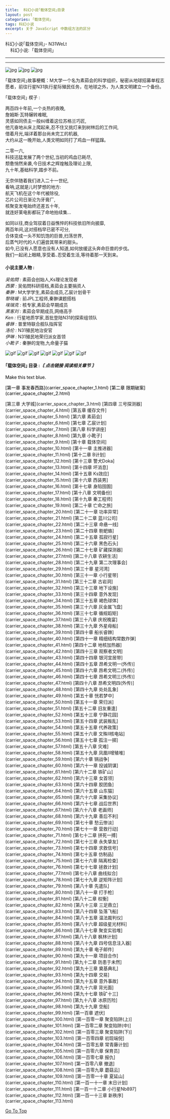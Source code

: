 ```yaml
---
title:  科幻小说｢载体空间｣目录
layout: post
categories: ｢载体空间｣
tags: 科幻小说
excerpt: 关于 JavaScript 中数组方法的区分
---
```

 科幻小说｢载体空间｣- N31WeLt    
    科幻小说:  ｢载体空间｣

* * *


--------------------------

![jpg](https://s1.ax1x.com/2020/10/20/0zWqrd.jpg) ![jpg](https://s1.ax1x.com/2020/10/20/0zWLqA.jpg) ![jpg](https://s1.ax1x.com/2020/10/20/0zWvIP.jpg)

｢载体空间｣故事梗概：M大学一个名为素茹会的科学组织，秘密从地球招募单程志愿者，前往行星N31执行星际殖民任务，在地球之外，为人类文明建立一个备份。

  
  
  

  
｢载体空间｣ 楔子 :  
  
两百四十年前,一个炎热的夜晚,  
詹姆斯·瓦特辗转难眠,  
灵感如同债主一般纠缠着这位苏格兰巧匠,  
他亢奋地从床上爬起来,忍不住又挑灯来到树林后的工作间,  
借着月光,端详着那台尚未完工的机器,  
大约从这一晚开始,人类文明如同打了鸡血一样猛蹿｡  
  
二零一六,  
科技迅猛发展了两个世纪,当初的鸡血已耗尽,  
颓惫悄然来袭,今日技术之辉煌触及理论上限,  
九十年,基础科学,踏步不前｡  
  
无奈伴随着我们进入二十一世纪,  
看呐,这就是儿时梦想的地方:  
航天飞机在这个年代被除役,  
芯片公司日渐沦为牙膏厂,  
核聚变发电始终还差五十年,  
就连好莱电影都玩了命地拍续集…  
  
如同以往,商业驾驭着日益憔悴的科技依旧所向披靡,  
两百年间,这对搭档早已密不可分,  
合体变成一头不知饥饱的巨兽,扫荡世界,  
后蒸气时代的人们遍尝其带来的甜头｡  
如今,已没有人愿意也没有人知道,如何放缓这头奔命巨兽的步伐｡  
我们一起闭上眼睛,享受着､忍受着生活,等待着那一天到来｡

  
  

#### 小说主要人物 :

_吴佑問 :_ 素茹会创始人,Ks理论发现者  
_西蒙 :_ 吴佑問科研搭档,素茹会主要捐资人  
_秦翀 :_ M大学学生,素茹会成员,乙宸计划骨干  
_黎晓瑗 :_ 前JPL工程师,秦翀课题搭档  
_埃瑞克 :_ 核专家,素茹会早期成员  
_黑客刘 :_ 素茹会早期成员,网络高手  
_Ken :_ 行星地质学家,首批登陆N31的探索组领队  
_睿銝 :_ 普里特联合舰队指挥官  
_洛伦 :_ N31殖民地治安官  
_伊琳 :_ N31殖民地荣归派女首领  
_小靴子 :_ 秦翀的宠物,九命量子猫  

  
![gif](https://s1.ax1x.com/2020/09/23/wXIMuD.gif) ![gif](https://s1.ax1x.com/2020/10/20/0zfPMQ.gif) ![gif](https://s1.ax1x.com/2020/10/04/0JAFR1.gif) ![gif](https://s1.ax1x.com/2020/10/20/0zf9xg.gif) ![gif](https://s1.ax1x.com/2020/10/20/0zfirj.gif) ![gif](https://s1.ax1x.com/2020/10/20/0zI6BQ.gif) ![gif](https://s1.ax1x.com/2020/09/23/wXIm36.gif)

#### ｢载体空间｣ 目录 :_〘 点击链接 阅读相关章节 〙_

<p style="color:black">Make this text blue.</p>

<p style="color:black">[第一章 事发春西路](carrier_space_chapter_1.html) [第二章 限期破案](carrier_space_chapter_2.html)  </p>
[第三章 大学城](carrier_space_chapter_3.html) [第四章 三号探测器](carrier_space_chapter_4.html)  
[第五章 缓存文件](carrier_space_chapter_5.html) [第六章 素茹会](carrier_space_chapter_6.html)  
[第七章 乙宸计划](carrier_space_chapter_7.html) [第八章 科学讲座](carrier_space_chapter_8.html)  
[第九章 小靴子](carrier_space_chapter_9.html) [第十章 载体空间](carrier_space_chapter_10.html)  
[第十一章 主推进器](carrier_space_chapter_11.html) [第十二章 B计划](carrier_space_chapter_12.html)  
[第十三章 警犬Doka](carrier_space_chapter_13.html) [第十四章 坏消息](carrier_space_chapter_14.html)  
[第十五章 Ks效应](carrier_space_chapter_15.html) [第十六章 西装男](carrier_space_chapter_16.html)  
[第十七章 身陷囹圄](carrier_space_chapter_17.html) [第十八章 文明备份](carrier_space_chapter_18.html)  
[第十九章 秦工程师](carrier_space_chapter_19.html) [第二十章 亡命之旅](carrier_space_chapter_20.html)  
[第二十一章 功率异常](carrier_space_chapter_21.html) [第二十二章 蓝川公司](carrier_space_chapter_22.html)  
[第二十三章 命悬一线](carrier_space_chapter_23.html) [第二十四章 剔蚆蛒](carrier_space_chapter_24.html)  
[第二十五章 孤寂行星](carrier_space_chapter_25.html) [第二十六章 黑色石头](carrier_space_chapter_26.html)  
[第二十七章 矿藏探测器](carrier_space_chapter_27.html) [第二十八章 农耕生活](carrier_space_chapter_28.html)  
[第二十九章 第二次理事会](carrier_space_chapter_29.html) [第三十章 星河湾](carrier_space_chapter_30.html)  
[第三十一章 小行星带](carrier_space_chapter_31.html) [第三十二章 古岩洞](carrier_space_chapter_32.html)  
[第三十三章 地下设施](carrier_space_chapter_33.html) [第三十四章 意外发现](carrier_space_chapter_34.html)  
[第三十五章 褐色球体](carrier_space_chapter_35.html) [第三十六章 灰金属飞盘](carrier_space_chapter_36.html)  
[第三十七章 循规蹈矩](carrier_space_chapter_37.html) [第三十八章 庆祝晚宴](carrier_space_chapter_38.html)  
[第三十九章 外星母船](carrier_space_chapter_39.html) [第四十章 船长睿銝](carrier_space_chapter_40.html)  
[第四十一章 精细结构常数炸弹](carrier_space_chapter_41.html) [第四十二章 地核加热器](carrier_space_chapter_42.html)  
[第四十三章 观察者文明](carrier_space_chapter_43.html) [第四十四章 银河宜居带](carrier_space_chapter_44.html)  
[第四十五章 昂希文明一(外传)](carrier_space_chapter_45.html) [第四十六章 昂希文明二(外传)](carrier_space_chapter_46.html)  
[第四十七章 昂希文明三(外传)](carrier_space_chapter_47.html) [第四十八章 昂希文明四(外传)](carrier_space_chapter_48.html)  
[第四十九章 处处乱象](carrier_space_chapter_49.html) [第五十章 恍若梦中](carrier_space_chapter_50.html)  
[第五十一章 荣归派](carrier_space_chapter_51.html) [第五十二章 旧友重逢](carrier_space_chapter_52.html)  
[第五十三章 宁静花园](carrier_space_chapter_53.html) [第五十四章 武装叛乱](carrier_space_chapter_54.html)  
[第五十五章 代养政策](carrier_space_chapter_55.html) [第五十六章 文殊II核电站](carrier_space_chapter_56.html)  
[第五十七章 孤注一掷](carrier_space_chapter_57.html) [第五十八章 灾难](carrier_space_chapter_58.html)  
[第五十九章 凤凰II增殖堆](carrier_space_chapter_59.html) [第六十章 锎战争](carrier_space_chapter_60.html)  
[第六十一章 投诚阴谋](carrier_space_chapter_61.html) [第六十二章 铁矿山](carrier_space_chapter_62.html)  
[第六十三章 女首领](carrier_space_chapter_63.html) [第六十四章 胶团鱼](carrier_space_chapter_64.html)  
[第六十五章 山东猫](carrier_space_chapter_65.html) [第六十六章 采集协议](carrier_space_chapter_66.html)  
[第六十七章 战后世界](carrier_space_chapter_67.html) [第六十八章 老画师](carrier_space_chapter_68.html)  
[第六十九章 善后不利](carrier_space_chapter_69.html) [第七十章 愁云惨淡](carrier_space_chapter_70.html)  
[第七十一章 营救行动](carrier_space_chapter_71.html) [第七十二章 拼死一搏](carrier_space_chapter_72.html)  
[第七十三章 永失挚友](carrier_space_chapter_73.html) [第七十四章 求救信号](carrier_space_chapter_74.html)  
[第七十五章 仿制品](carrier_space_chapter_75.html) [第七十六章 隔离检查](carrier_space_chapter_76.html)  
[第七十七章 拯救计划](carrier_space_chapter_77.html) [第七十八章 曲线拟合](carrier_space_chapter_78.html)  
[第七十九章 逆矩阵计划](carrier_space_chapter_79.html) [第八十章 先遣队](carrier_space_chapter_80.html)  
[第八十一章 打手枪](carrier_space_chapter_81.html) [第八十二章 权衡](carrier_space_chapter_82.html)  
[第八十三章 三足鼎立](carrier_space_chapter_83.html) [第八十四章 坠落飞船](carrier_space_chapter_84.html)  
[第八十五章 温法裁判仪](carrier_space_chapter_85.html) [第八十六章 超级星光材料](carrier_space_chapter_86.html)  
[第八十七章 聚变实验堆](carrier_space_chapter_87.html) [第八十八章 枫林计划](carrier_space_chapter_88.html)  
[第八十九章 四号信息注入器](carrier_space_chapter_89.html) [第九十章 电子邮件](carrier_space_chapter_90.html)  
[第九十一章 项目合作](carrier_space_chapter_91.html) [第九十二章 防患于未然](carrier_space_chapter_92.html)  
[第九十三章 奠基典礼](carrier_space_chapter_93.html) [第九十四章 交易](carrier_space_chapter_94.html)  
[第九十五章 意外事故](carrier_space_chapter_95.html) [第九十六章 背光面](carrier_space_chapter_96.html)  
[第九十七章 铁矿十三](carrier_space_chapter_97.html) [第九十八章 冰原历险](carrier_space_chapter_98.html)  
[第九十九章 空船](carrier_space_chapter_99.html) [第一百章 遮伏](carrier_space_chapter_100.html)  
[第一百零一章 聚变陷阱(上)](carrier_space_chapter_101.html) [第一百零二章 聚变陷阱(中)](carrier_space_chapter_102.html)  
[第一百零三章 聚变陷阱(下)](carrier_space_chapter_103.html) [第一百零四章 初现端倪](carrier_space_chapter_104.html)  
[第一百零五章 常青藤计划](carrier_space_chapter_105.html) [第一百零六章 保育员](carrier_space_chapter_106.html)  
[第一百零七章 报仇](carrier_space_chapter_107.html) [第一百零八章 撤退](carrier_space_chapter_108.html)  
[第一百零九章 蘑菇云](carrier_space_chapter_109.html) [第一百零一十章 夏延山](carrier_space_chapter_110.html)  
[第一百一十一章 末日计划](carrier_space_chapter_111.html) [第一百一十二章 小行星Nb897](carrier_space_chapter_112.html)  
[第一百一十三章 新秩序](carrier_space_chapter_113.html)  

[Go To Top](#top)
